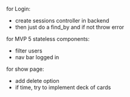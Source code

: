 for Login:
- create sessions controller in backend
- then just do a find_by and if not throw error

for MVP 5 stateless components:
- filter users
- nav bar logged in

for show page:
- add delete option
- if time, try to implement deck of cards
